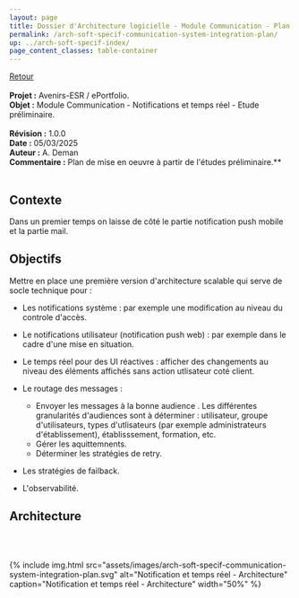 ```yaml
---
layout: page
title: Dossier d'Architecture logicielle - Module Communication - Plan de mise en oeuvre
permalink: /arch-soft-specif-communication-system-integration-plan/
up: ../arch-soft-specif-index/
page_content_classes: table-container
---
```

[Retour](arch-soft-specif-communication.markdown)<br/>
<br/>
**Projet :** Avenirs-ESR / ePortfolio. <br/>
**Objet :** Module Communication - Notifications et temps réel - Etude préliminaire.<br/>
<br/>
**Révision :** 1.0.0<br/>
**Date :** 05/03/2025<br/>
**Auteur :** A. Deman<br/>
**Commentaire :** Plan de mise en oeuvre à partir de l'études préliminaire.**<br/>
<br/>

## Contexte
Dans un premier temps on laisse de côté le partie notification push mobile et la partie mail.

## Objectifs 
Mettre en place une première version d'architecture scalable qui serve de socle technique pour :
- Les notifications système : par exemple une modification au niveau du controle d'accès.
- Le notifications utilisateur (notification push web) : par exemple dans le cadre d'une mise en situation.
- Le temps réel pour des UI réactives : afficher des changements au niveau des éléments affichés sans action utlisateur coté client.
- Le routage des messages :
    - Envoyer les messages à la bonne audience . Les différentes granularités d'audiences sont à déterminer : utilisateur, groupe d'utilisateurs, types d'utlisateurs (par exemple administrateurs d'établissement), établisssement, formation, etc.
    - Gérer les aquittemnents.
    - Déterminer les stratégies de retry.

- Les stratégies de failback.
- L'observabilité.


## Architecture

<br/><br/>

{% include img.html
        src="assets/images/arch-soft-specif-communication-system-integration-plan.svg"
        alt="Notification et temps réel - Architecture"
        caption="Notification et temps réel - Architecture"
        width="50%"
%}
